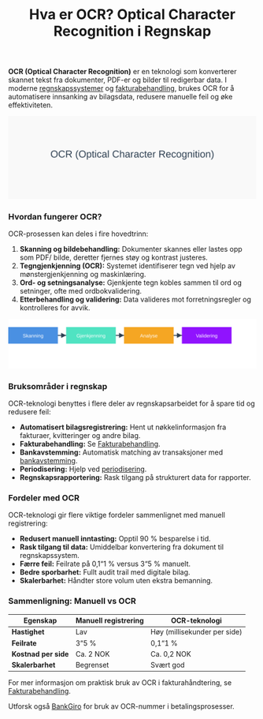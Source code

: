 ﻿---
title: "Hva er OCR? Optical Character Recognition i Regnskap"
seoTitle: "Hva er OCR? Optical Character Recognition i Regnskap"
description: '**OCR (Optical Character Recognition)** er en teknologi som konverterer skannet tekst fra dokumenter, PDF-er og bilder til redigerbar data. I moderne [regnskaps...'
---

**OCR (Optical Character Recognition)** er en teknologi som konverterer skannet tekst fra dokumenter, PDF-er og bilder til redigerbar data. I moderne [regnskapssystemer](/blogs/regnskap/hva-er-regnskap "Hva er Regnskap? En komplett guide") og [fakturabehandling](/blogs/regnskap/hva-er-fakturatolk "Hva er Fakturatolk? AI-drevet Fakturabehandling og Automatisering"), brukes OCR for å automatisere innsanking av bilagsdata, redusere manuelle feil og øke effektiviteten.

![Illustrasjon av OCR-teknologi i regnskap](hva-er-ocr-image.svg)

### Hvordan fungerer OCR?

OCR-prosessen kan deles i fire hovedtrinn:
1. **Skanning og bildebehandling:** Dokumenter skannes eller lastes opp som PDF/ bilde, deretter fjernes støy og kontrast justeres.
2. **Tegngjenkjenning (OCR):** Systemet identifiserer tegn ved hjelp av mønstergjenkjenning og maskinlæring.
3. **Ord- og setningsanalyse:** Gjenkjente tegn kobles sammen til ord og setninger, ofte med ordbokvalidering.
4. **Etterbehandling og validering:** Data valideres mot forretningsregler og kontrolleres for avvik.

![OCR-prosess](ocr-prosess.svg)

### Bruksområder i regnskap

OCR-teknologi benyttes i flere deler av regnskapsarbeidet for å spare tid og redusere feil:
* **Automatisert bilagsregistrering:** Hent ut nøkkelinformasjon fra fakturaer, kvitteringer og andre bilag.
* **Fakturabehandling:** Se [Fakturabehandling](/blogs/regnskap/hva-er-fakturatolk "Hva er Fakturatolk? AI-drevet Fakturabehandling og Automatisering").
* **Bankavstemming:** Automatisk matching av transaksjoner med [bankavstemming](/blogs/regnskap/hva-er-bankavstemming "Hva er Bankavstemming? Komplett Guide til Bankavstemminger").
* **Periodisering:** Hjelp ved [periodisering](/blogs/regnskap/hva-er-periodisering "Hva er Periodisering? En komplett guide").
* **Regnskapsrapportering:** Rask tilgang på strukturert data for rapporter.

### Fordeler med OCR

OCR-teknologi gir flere viktige fordeler sammenlignet med manuell registrering:
* **Redusert manuell inntasting:** Opptil 90 % besparelse i tid.
* **Rask tilgang til data:** Umiddelbar konvertering fra dokument til regnskapssystem.
* **Færre feil:** Feilrate på 0,1“1 % versus 3“5 % manuelt.
* **Bedre sporbarhet:** Fullt audit trail med digitale bilag.
* **Skalerbarhet:** Håndter store volum uten ekstra bemanning.

### Sammenligning: Manuell vs OCR

| Egenskap                | Manuell registrering | OCR-teknologi                              |
|-------------------------|----------------------|---------------------------------------------|
| **Hastighet**           | Lav                  | Høy (millisekunder per side)               |
| **Feilrate**            | 3“5 %                | 0,1“1 %                                    |
| **Kostnad per side**    | Ca. 2 NOK            | Ca. 0,2 NOK                                |
| **Skalerbarhet**        | Begrenset            | Svært god                                  |

For mer informasjon om praktisk bruk av OCR i fakturahåndtering, se [Fakturabehandling](/blogs/regnskap/hva-er-fakturatolk "Hva er Fakturatolk? AI-drevet Fakturabehandling og Automatisering").

Utforsk også [BankGiro](/blogs/regnskap/hva-er-bankgiro "Hva er BankGiro? Komplett Guide til Norsk Betalingssystem") for bruk av OCR-nummer i betalingsprosesser.










